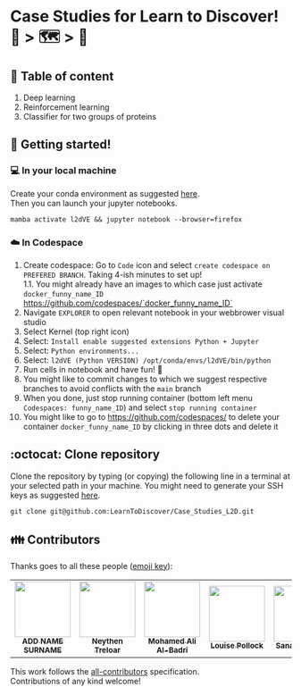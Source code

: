# Case Studies for Learn to Discover! :brain: > :world_map: > :robot: 

## :bookmark_tabs: Table of content
1. Deep learning 
2. Reinforcement learning 
3. Classifier for two groups of proteins

## :star2: Getting started!

### :computer: In your local machine 
Create your conda environment as suggested [here](dependencies/README.md).   
Then you can launch your jupyter notebooks.
``` 
mamba activate l2dVE && jupyter notebook --browser=firefox
```

### :cloud: In Codespace
1. Create codespace: Go to `Code` icon and select `create codespace on PREFERED BRANCH`. Taking 4-ish minutes to set up!    
	1.1. You might already have an images to which case just activate `docker_funny_name_ID` https://github.com/codespaces/`docker_funny_name_ID`   
2. Navigate `EXPLORER` to open relevant notebook in your webbrower visual studio   
3. Select Kernel (top right icon)
4. Select: `Install enable suggested extensions Python + Jupyter`
5. Select: `Python environments...`
6. Select: `l2dVE (Python VERSION) /opt/conda/envs/l2dVE/bin/python`
7. Run cells in notebook and have fun! 🚀
8. You might like to commit changes to which we suggest respective branches to avoid conflicts with the `main` branch
9. When you done, just stop running container (bottom left menu `Codespaces: funny_name_ID`) and select `stop running container`
10. You might like to go to https://github.com/codespaces/ to delete your container `docker_funny_name_ID` by clicking in three dots and delete it


## :octocat: Clone repository
Clone the repository by typing (or copying) the following line in a terminal at your selected path in your machine.
You might need to generate your SSH keys as suggested [here](https://docs.github.com/en/github/authenticating-to-github/generating-a-new-ssh-key-and-adding-it-to-the-ssh-agent). 
```
git clone git@github.com:LearnToDiscover/Case_Studies_L2D.git
```

## :family: Contributors
Thanks goes to all these people ([emoji key](https://allcontributors.org/docs/en/emoji-key)):  
<!-- ALL-CONTRIBUTORS-LIST:START - Do not remove or modify this section -->
<!-- prettier-ignore-start -->
<!-- markdownlint-disable -->
<table>
  <tr>
	<!-- CONTRIBUTOR -->
	<td align="center">
		<!-- ADD GITHUB USERNAME AND HASH FOR GITHUB PHOTO -->
		<a href="https://github.com/???"><img src="https://avatars1.githubusercontent.com/u/23114020?v=4?s=100" width="100px;" alt=""/>
		<br />
			<sub> <b>ADD NAME SURNAME</b> </sub>        
		</a>
		<br />
			<!-- ADD GITHUB REPOSITORY AND PROJECT, TITLE AND EMOJIS -->
			<a href="https://github.com/$PROJECTNAME/$REPOSITORY_NAME/commits?author=" title="Research">  </a>
	</td>
	<!-- CONTRIBUTOR -->
	<td align="center">
		<!-- ADD GITHUB USERNAME AND HASH FOR GITHUB PHOTO -->
		<a href="https://github.com/zcqsntr"><img src="https://avatars1.githubusercontent.com/u/33317183?v=4?s=100" width="100px;" alt=""/>
		<br />
			<sub> <b>Neythen Treloar</b> </sub>        
		</a>
		<br />
			<!-- ADD GITHUB REPOSITORY AND PROJECT, TITLE AND EMOJIS -->
			<a href="https://github.com/LearnToDiscover/Case_Studies_L2D/commits?author=zcqsntr" title="Code"> </a> 
			<a href="ttps://github.com/LearnToDiscover/Case_Studies_L2D/commits?author=zcqsntr" title="Research and Documentation"> </a>
	</td>
	<!-- CONTRIBUTOR -->
	<td align="center">
		<!-- ADD GITHUB USERNAME AND HASH FOR GITHUB PHOTO -->
		<a href="https://github.com/maalbadri"><img src="https://avatars1.githubusercontent.com/u/43252757?v=4?s=100" width="100px;" alt=""/>
		<br />
			<sub> <b>Mohamed Ali Al-Badri</b> </sub>        
		</a>
		<br />
			<!-- ADD GITHUB REPOSITORY AND PROJECT, TITLE AND EMOJIS -->
			<a href="https://github.com/LearnToDiscover/Case_Studies_L2D/commits?author=maalbadri" title="Code"> </a> 
			<a href="ttps://github.com/LearnToDiscover/Case_Studies_L2D/commits?author=maalbadri" title="Research and Documentation"> </a>
	</td>
        <!-- CONTRIBUTOR -->
	<td align="center">
		<!-- ADD GITHUB USERNAME AND HASH FOR GITHUB PHOTO -->
		<a href="https://github.com/Lgpoll"><img src="https://avatars1.githubusercontent.com/u/122795890?v=4?s=100" width="100px;" alt=""/>
		<br />
			<sub> <b>Louise Pollock</b> </sub>        
		</a>
		<br />
			<!-- ADD GITHUB REPOSITORY AND PROJECT, TITLE AND EMOJIS -->
			<a href="https://github.com/LearnToDiscover/Case_Studies_L2D/commits?author=Lgpoll" title="Code"> </a> 
			<a href="ttps://github.com/LearnToDiscover/Case_Studies_L2D/commits?author=Lgpoll" title="Research and Documentation"> </a>
	</td>
	<!-- CONTRIBUTOR -->
	<td align="center">
		<a href="https://github.com/sanazjb"><img src="https://avatars1.githubusercontent.com/u/31011905?v=4?s=100" width="100px;" alt=""/>
			<br />
			<sub><b>Sanaz Jabbari</b></sub>          
			<br />
		</a>
			<a href="https://github.com/LearnToDiscover/Case_Studies_L2D/commits?author=sanazjb" title="Code"> </a> 
			<a href="ttps://github.com/LearnToDiscover/Case_Studies_L2D/commits?author=sanazjb" title="Research and Documentation"> </a>
	</td>
        <!-- CONTRIBUTOR -->
	<td align="center">
		<a href="https://github.com/edlowther"><img src="https://avatars1.githubusercontent.com/u/7374954?v=4?s=100" width="100px;" alt=""/>
		<br />
			<sub> <b>Ed Lowther</b> </sub>        
		</a>
		<br />
			<a href="https://github.com/LearnToDiscover/Case_Studies_L2D/commits?author=edlowther" title="Code"> </a> 
			<a href="https://github.com/LearnToDiscover/Case_Studies_L2D/commits?author=edlowther" title="Research and Documentation"> </a>
	</td>
	<!-- CONTRIBUTOR -->
	<td align="center">
		<a href="https://github.com/sfmig"><img src="https://avatars1.githubusercontent.com/u/33267254?v=4?s=100" width="100px;" alt=""/>
		<br />
			<sub> <b>Sofia Miñano</b> </sub>        
		</a>
		<br />
			<a href="https://github.com/LearnToDiscover/Case_Studies_L2D/commits?author=sfmig" title="Code"> </a> 
			<a href="https://github.com/LearnToDiscover/Case_Studies_L2D/commits?author=sfmig" title="Research and Documentation"> </a>
	</td>
	<!-- CONTRIBUTOR -->
	<td align="center">
		<a href="https://github.com/mxochicale"><img src="https://avatars1.githubusercontent.com/u/11370681?v=4?s=100" width="100px;" alt=""/>
			<br />
			<sub><b>Miguel Xochicale</b></sub>          
			<br />
		</a>
			<a href="https://github.com/LearnToDiscover/Case_Studies_L2D/commits?author=mxochicale" title="Code"> </a> 
			<a href="ttps://github.com/LearnToDiscover/Case_Studies_L2D/commits?author=mxochicale" title="Research and Documentation"> </a>
	</td>
	<!-- CONTRIBUTOR -->
	<td align="center">
		<a href="https://github.com/dpshelio"><img src="https://avatars1.githubusercontent.com/u/963242?v=4?s=100" width="100px;" alt=""/>
			<br />
			<sub><b>David Pérez-Suárez</b></sub>          
			<br />
		</a>
			<a href="https://github.com/LearnToDiscover/Case_Studies_L2D/commits?author=dpshelio" title="Code"> </a> 
			<a href="ttps://github.com/LearnToDiscover/Case_Studies_L2D/commits?author=dpshelio" title="Research and Documentation">  </a>
	</td>
	<!-- CONTRIBUTOR -->
	<td align="center">
		<!-- ADD GITHUB USERNAME AND HASH FOR GITHUB PHOTO -->
		<a href="https://github.com/DrAdamLee"><img src="https://avatars1.githubusercontent.com/u/93711955?v=4?s=100" width="100px;" alt=""/>
		<br />
			<sub> <b>Adam Lee</b> </sub>        
		</a>
		<br />
			<!-- ADD GITHUB REPOSITORY AND PROJECT, TITLE AND EMOJIS -->
			<a href="https://github.com/LearnToDiscover/Case_Studies_L2D/commits?author=DrAdamLee" title="Research">  </a>
	</td>
	<!-- CONTRIBUTOR -->
	<td align="center">
		<!-- ADD GITHUB USERNAME AND HASH FOR GITHUB PHOTO -->
		<a href="https://github.com/sabaferdous12"><img src="https://avatars1.githubusercontent.com/u/7863996?v=4?s=100" width="100px;" alt=""/>
		<br />
			<sub> <b>Saba Ferdous</b> </sub>        
		</a>
		<br />
			<!-- ADD GITHUB REPOSITORY AND PROJECT, TITLE AND EMOJIS -->
			<a href="https://github.com/LearnToDiscover/Case_Studies_L2D/commits?author=" title="Research">  </a>
	</td>
  </tr>
</table>
<!-- markdownlint-restore -->
<!-- prettier-ignore-end -->

<!-- ALL-CONTRIBUTORS-LIST:END -->

This work follows the [all-contributors](https://github.com/all-contributors/all-contributors) specification.  
Contributions of any kind welcome!
